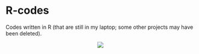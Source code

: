 # R-codes
Codes written in R (that are still in my laptop; some other projects may have been deleted).


<p align="center">
  <img src="https://github.com/yierrr/R-codes/blob/main/possum.jpg](https://github.com/yierrr/R-codes/blob/main/rcat.jpg" />
</p>

